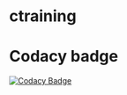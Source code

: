 # ctraining
# Codacy badge
[![Codacy Badge](https://app.codacy.com/project/badge/Grade/5fc7cf78f82346fa9907a6d493622a57)](https://www.codacy.com/gh/e-mock/ctraining/dashboard?utm_source=github.com&amp;utm_medium=referral&amp;utm_content=e-mock/ctraining&amp;utm_campaign=Badge_Grade)
